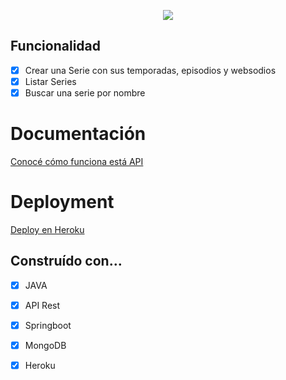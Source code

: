 <p align="center">
  <img src="https://user-images.githubusercontent.com/63796774/89105399-2b983680-d3f7-11ea-9b7b-248bdda6090e.png">
</p>

## Funcionalidad
- [x] Crear una Serie con sus temporadas, episodios y websodios
- [x] Listar Series
- [x] Buscar una serie por nombre

# Documentación

[Conocé cómo funciona está API](https://documenter.getpostman.com/view/11716574/T1DmFeoZ)

# Deployment

[Deploy en Heroku]( https://git.heroku.com/nesflix.git)


## Construído con…
- [x] JAVA
- [x] API Rest
- [x] Springboot
- [x] MongoDB
- [x] Heroku


